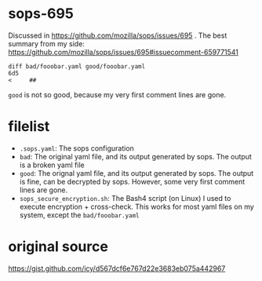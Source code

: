 # sops-695

Discussed in https://github.com/mozilla/sops/issues/695 .
The best summary from my side: https://github.com/mozilla/sops/issues/695#issuecomment-659771541

```
diff bad/fooobar.yaml good/fooobar.yaml 
6d5
<     ##
```

`good` is not so good, because my very first comment lines are gone.

# filelist

* `.sops.yaml`: The sops configuration
* `bad`: The original yaml file, and its output generated by sops. The output is a broken yaml file
* `good`: The orignal yaml file, and its output generated by sops. The output is fine, can be decrypted by sops.
  However, some very first comment lines are gone.
* `sops_secure_encryption.sh`: The Bash4 script (on Linux) I used to execute encryption + cross-check.
  This works for most yaml files on my system, except the `bad/fooobar.yaml`

# original source

https://gist.github.com/icy/d567dcf6e767d22e3683eb075a442967
